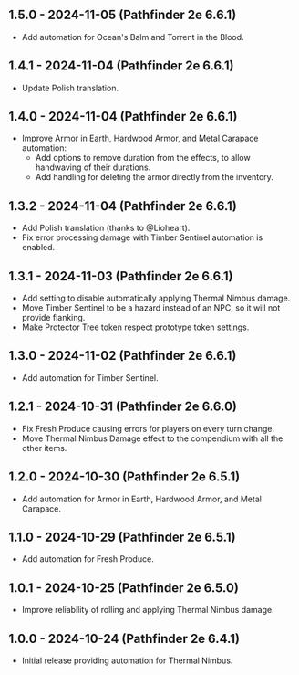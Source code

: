 ## 1.5.0 - 2024-11-05 (Pathfinder 2e 6.6.1)
- Add automation for Ocean's Balm and Torrent in the Blood.

## 1.4.1 - 2024-11-04 (Pathfinder 2e 6.6.1)
- Update Polish translation.

## 1.4.0 - 2024-11-04 (Pathfinder 2e 6.6.1)
- Improve Armor in Earth, Hardwood Armor, and Metal Carapace automation:
    - Add options to remove duration from the effects, to allow handwaving of their durations.
    - Add handling for deleting the armor directly from the inventory.

## 1.3.2 - 2024-11-04 (Pathfinder 2e 6.6.1)
- Add Polish translation (thanks to @Lioheart).
- Fix error processing damage with Timber Sentinel automation is enabled.

## 1.3.1 - 2024-11-03 (Pathfinder 2e 6.6.1)
- Add setting to disable automatically applying Thermal Nimbus damage.
- Move Timber Sentinel to be a hazard instead of an NPC, so it will not provide flanking.
- Make Protector Tree token respect prototype token settings.

## 1.3.0 - 2024-11-02 (Pathfinder 2e 6.6.1)
- Add automation for Timber Sentinel.

## 1.2.1 - 2024-10-31 (Pathfinder 2e 6.6.0)
- Fix Fresh Produce causing errors for players on every turn change.
- Move Thermal Nimbus Damage effect to the compendium with all the other items.

## 1.2.0 - 2024-10-30 (Pathfinder 2e 6.5.1)
- Add automation for Armor in Earth, Hardwood Armor, and Metal Carapace.

## 1.1.0 - 2024-10-29 (Pathfinder 2e 6.5.1)
- Add automation for Fresh Produce.

## 1.0.1 - 2024-10-25 (Pathfinder 2e 6.5.0)
- Improve reliability of rolling and applying Thermal Nimbus damage.

## 1.0.0 - 2024-10-24 (Pathfinder 2e 6.4.1)
- Initial release providing automation for Thermal Nimbus.
